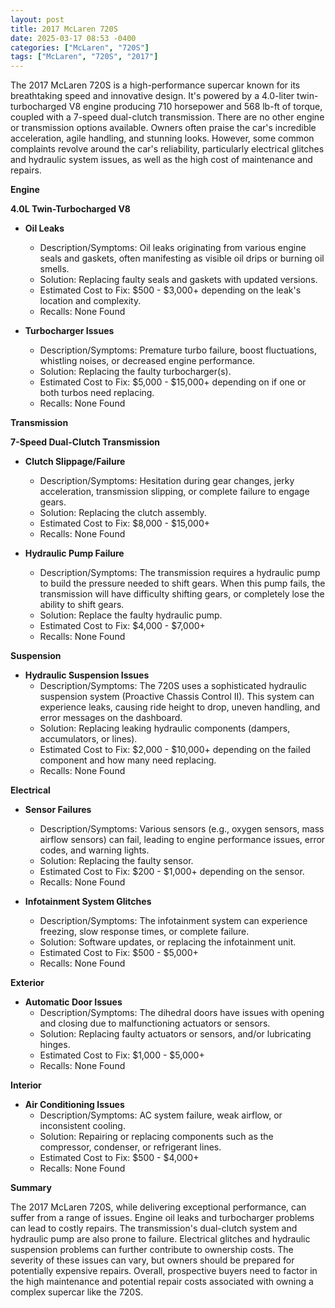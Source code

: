 ```yaml
---
layout: post
title: 2017 McLaren 720S
date: 2025-03-17 08:53 -0400
categories: ["McLaren", "720S"]
tags: ["McLaren", "720S", "2017"]
---
```

The 2017 McLaren 720S is a high-performance supercar known for its breathtaking speed and innovative design. It's powered by a 4.0-liter twin-turbocharged V8 engine producing 710 horsepower and 568 lb-ft of torque, coupled with a 7-speed dual-clutch transmission. There are no other engine or transmission options available. Owners often praise the car's incredible acceleration, agile handling, and stunning looks. However, some common complaints revolve around the car's reliability, particularly electrical glitches and hydraulic system issues, as well as the high cost of maintenance and repairs.

**Engine**

**4.0L Twin-Turbocharged V8**

*   **Oil Leaks**
    *   Description/Symptoms: Oil leaks originating from various engine seals and gaskets, often manifesting as visible oil drips or burning oil smells.
    *   Solution: Replacing faulty seals and gaskets with updated versions.
    *   Estimated Cost to Fix: $500 - $3,000+ depending on the leak's location and complexity.
    *   Recalls: None Found

*   **Turbocharger Issues**
    *   Description/Symptoms: Premature turbo failure, boost fluctuations, whistling noises, or decreased engine performance.
    *   Solution: Replacing the faulty turbocharger(s).
    *   Estimated Cost to Fix: $5,000 - $15,000+ depending on if one or both turbos need replacing.
    *   Recalls: None Found

**Transmission**

**7-Speed Dual-Clutch Transmission**

*   **Clutch Slippage/Failure**
    *   Description/Symptoms: Hesitation during gear changes, jerky acceleration, transmission slipping, or complete failure to engage gears.
    *   Solution: Replacing the clutch assembly.
    *   Estimated Cost to Fix: $8,000 - $15,000+
    *   Recalls: None Found

*   **Hydraulic Pump Failure**
    * Description/Symptoms: The transmission requires a hydraulic pump to build the pressure needed to shift gears. When this pump fails, the transmission will have difficulty shifting gears, or completely lose the ability to shift gears.
    * Solution: Replace the faulty hydraulic pump.
    * Estimated Cost to Fix: $4,000 - $7,000+
    * Recalls: None Found

**Suspension**

*   **Hydraulic Suspension Issues**
    *   Description/Symptoms: The 720S uses a sophisticated hydraulic suspension system (Proactive Chassis Control II). This system can experience leaks, causing ride height to drop, uneven handling, and error messages on the dashboard.
    *   Solution: Replacing leaking hydraulic components (dampers, accumulators, or lines).
    *   Estimated Cost to Fix: $2,000 - $10,000+ depending on the failed component and how many need replacing.
    *   Recalls: None Found

**Electrical**

*   **Sensor Failures**
    *   Description/Symptoms: Various sensors (e.g., oxygen sensors, mass airflow sensors) can fail, leading to engine performance issues, error codes, and warning lights.
    *   Solution: Replacing the faulty sensor.
    *   Estimated Cost to Fix: $200 - $1,000+ depending on the sensor.
    *   Recalls: None Found

*   **Infotainment System Glitches**
    *   Description/Symptoms: The infotainment system can experience freezing, slow response times, or complete failure.
    *   Solution: Software updates, or replacing the infotainment unit.
    *   Estimated Cost to Fix: $500 - $5,000+
    *   Recalls: None Found

**Exterior**

*   **Automatic Door Issues**
    *   Description/Symptoms: The dihedral doors have issues with opening and closing due to malfunctioning actuators or sensors.
    *   Solution: Replacing faulty actuators or sensors, and/or lubricating hinges.
    *   Estimated Cost to Fix: $1,000 - $5,000+
    *   Recalls: None Found

**Interior**

*   **Air Conditioning Issues**
    *   Description/Symptoms: AC system failure, weak airflow, or inconsistent cooling.
    *   Solution: Repairing or replacing components such as the compressor, condenser, or refrigerant lines.
    *   Estimated Cost to Fix: $500 - $4,000+
    *   Recalls: None Found

**Summary**

The 2017 McLaren 720S, while delivering exceptional performance, can suffer from a range of issues. Engine oil leaks and turbocharger problems can lead to costly repairs. The transmission's dual-clutch system and hydraulic pump are also prone to failure. Electrical glitches and hydraulic suspension problems can further contribute to ownership costs. The severity of these issues can vary, but owners should be prepared for potentially expensive repairs. Overall, prospective buyers need to factor in the high maintenance and potential repair costs associated with owning a complex supercar like the 720S.

